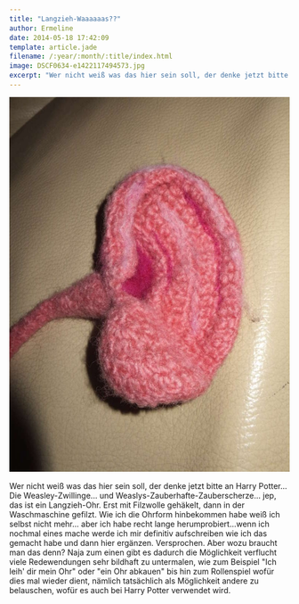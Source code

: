 ```yaml
---
title: "Langzieh-Waaaaaas??"
author: Ermeline
date: 2014-05-18 17:42:09
template: article.jade
filename: /:year/:month/:title/index.html
image: DSCF0634-e1422117494573.jpg
excerpt: "Wer nicht weiß was das hier sein soll, der denke jetzt bitte an Harry Potter... Die Weasley-Zwillinge... und Weaslys-Zauberhafte-Zauberscherze... jep, das ist ein Langzieh-Ohr."
---
```


![DSCF0634](DSCF0634-e1422117494573.jpg)

Wer nicht weiß was das hier sein soll, der denke jetzt bitte an Harry
Potter... Die Weasley-Zwillinge... und
Weaslys-Zauberhafte-Zauberscherze... jep, das ist ein Langzieh-Ohr. Erst
mit Filzwolle gehäkelt, dann in der Waschmaschine gefilzt. Wie ich die
Ohrform hinbekommen habe weiß ich selbst nicht mehr... aber ich habe
recht lange herumprobiert...wenn ich nochmal eines mache werde ich mir
definitiv aufschreiben wie ich das gemacht habe und dann hier ergänzen.
Versprochen. Aber wozu braucht man das denn? Naja zum einen gibt es
dadurch die Möglichkeit verflucht viele Redewendungen sehr bildhaft zu
untermalen, wie zum Beispiel "Ich leih' dir mein Ohr" oder "ein Ohr
abkauen" bis hin zum Rollenspiel wofür dies mal wieder dient, nämlich
tatsächlich als Möglichkeit andere zu belauschen, wofür es auch bei
Harry Potter verwendet wird.
